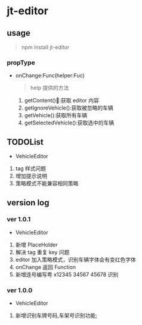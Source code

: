 # jt-editor

## usage

> npm install jt-editor

### propType

- onChange:Func(helper:Fuc)

  > help 提供的方法

  1.  getContent():获取 editor 内容
  2.  getIgnoreVehicle():获取被忽略的车辆
  3.  getVehicle():获取所有车辆
  4.  getSelectedVehicle():获取选中的车辆

## TODOList

- VehicleEditor

1.  tag 样式问题
1.  增加提示说明
1.  策略模式不能兼容相同策略

## version log

### ver 1.0.1

- VehicleEditor

1.  新增 PlaceHolder
1.  解决 tag 重复 key 问题
1.  editor 加入策略模式，识别车辆字体会有变红色字体
1.  onChange 返回 Function
1.  新增连号编写粤 x12345 34567 45678 识别

### ver 1.0.0

- VehicleEditor

1.  新增识别车牌号码,车架号识别功能;
